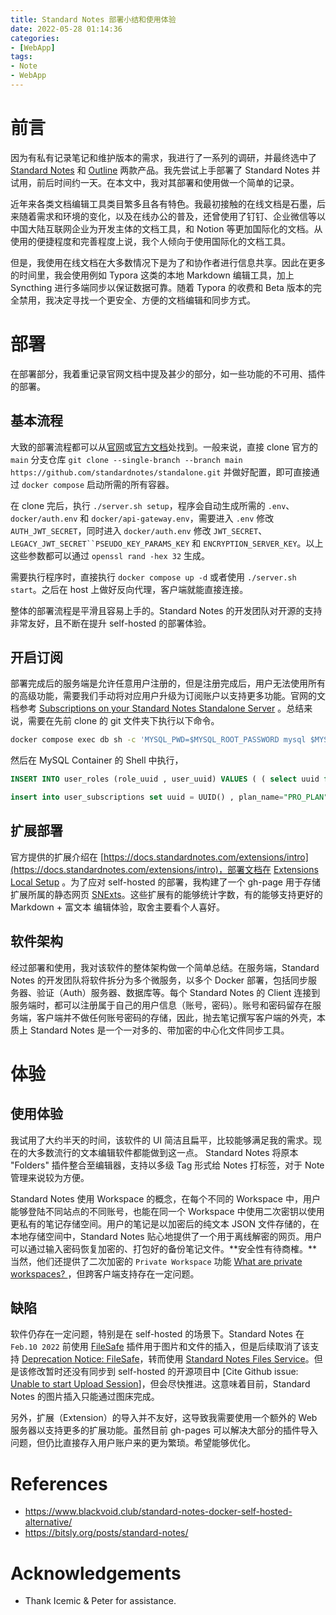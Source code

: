 ```yaml
---
title: Standard Notes 部署小结和使用体验
date: 2022-05-28 01:14:36
categories:
- [WebApp]
tags:
- Note
- WebApp
---
```


# 前言

因为有私有记录笔记和维护版本的需求，我进行了一系列的调研，并最终选中了 [Standard Notes](https://standardnotes.com/) 和 [Outline](https://www.getoutline.com/) 两款产品。我先尝试上手部署了 Standard Notes 并试用，前后时间约一天。在本文中，我对其部署和使用做一个简单的记录。

近年来各类文档编辑工具类目繁多且各有特色。我最初接触的在线文档是石墨，后来随着需求和环境的变化，以及在线办公的普及，还曾使用了钉钉、企业微信等以中国大陆互联网企业为开发主体的文档工具，和 Notion 等更加国际化的文档。从使用的便捷程度和完善程度上说，我个人倾向于使用国际化的文档工具。

但是，我使用在线文档在大多数情况下是为了和协作者进行信息共享。因此在更多的时间里，我会使用例如 Typora 这类的本地 Markdown 编辑工具，加上 Syncthing 进行多端同步以保证数据可靠。随着 Typora 的收费和 Beta 版本的完全禁用，我决定寻找一个更安全、方便的文档编辑和同步方式。

# 部署

在部署部分，我着重记录官网文档中提及甚少的部分，如一些功能的不可用、插件的部署。

<!--more-->

## 基本流程

大致的部署流程都可以从[官网](https://standardnotes.com/)或[官方文档](https://docs.standardnotes.com/self-hosting/getting-started)处找到。一般来说，直接 clone 官方的 `main` 分支仓库 `git clone --single-branch --branch main https://github.com/standardnotes/standalone.git` 并做好配置，即可直接通过 `docker compose` 启动所需的所有容器。

在 clone 完后，执行 `./server.sh setup`，程序会自动生成所需的 `.env`、`docker/auth.env` 和 `docker/api-gateway.env`，需要进入 `.env` 修改 `AUTH_JWT_SECRET`，同时进入 `docker/auth.env` 修改 `JWT_SECRET`、`LEGACY_JWT_SECRET``PSEUDO_KEY_PARAMS_KEY` 和 `ENCRYPTION_SERVER_KEY`。以上这些参数都可以通过 `openssl rand -hex 32` 生成。

需要执行程序时，直接执行 `docker compose up -d` 或者使用 `./server.sh start`。之后在 host 上做好反向代理，客户端就能直接连接。

整体的部署流程是平滑且容易上手的。Standard Notes 的开发团队对开源的支持非常友好，且不断在提升 self-hosted 的部署体验。

## 开启订阅

部署完成后的服务端是允许任意用户注册的，但是注册完成后，用户无法使用所有的高级功能，需要我们手动将对应用户升级为订阅账户以支持更多功能。官网的文档参考 [Subscriptions on your Standard Notes Standalone Server](https://docs.standardnotes.com/self-hosting/subscriptions) 。总结来说，需要在先前 clone 的 git 文件夹下执行以下命令。

```bash
docker compose exec db sh -c 'MYSQL_PWD=$MYSQL_ROOT_PASSWORD mysql $MYSQL_DATABASE'
```

然后在 MySQL Container 的 Shell 中执行，

```sql
INSERT INTO user_roles (role_uuid , user_uuid) VALUES ( ( select uuid from roles where name="PRO_USER" order by version desc limit 1 ) ,( select uuid from users where email="<EMAIL@ADDR>" )  ) ON DUPLICATE KEY UPDATE role_uuid = VALUES(`role_uuid`);

insert into user_subscriptions set uuid = UUID() , plan_name="PRO_PLAN" , ends_at = 8640000000000000, created_at = 0 , updated_at = 0,user_uuid= (select uuid from users where email="<EMAIL@ADDR>") , subscription_id=1 , subscription_type='regular';
```

## 扩展部署

官方提供的扩展介绍在 [https://docs.standardnotes.com/extensions/intro](https://docs.standardnotes.com/extensions/intro)，部署文档在 [Extensions Local Setup](https://docs.standardnotes.com/extensions/local-setup) 。为了应对 self-hosted 的部署，我构建了一个 gh-page 用于存储扩展所属的静态网页 [SNExts](https://snexts.github.io/)。这些扩展有的能够统计字数，有的能够支持更好的 Markdown + 富文本 编辑体验，取舍主要看个人喜好。

## 软件架构

经过部署和使用，我对该软件的整体架构做一个简单总结。在服务端，Standard Notes 的开发团队将软件拆分为多个微服务，以多个 Docker 部署，包括同步服务器、验证（Auth）服务器、数据库等。每个 Standard Notes 的 Client 连接到服务端时，都可以注册属于自己的用户信息（账号，密码）。账号和密码留存在服务端，客户端并不做任何账号密码的存储，因此，抛去笔记撰写客户端的外壳，本质上 Standard Notes 是一个一对多的、带加密的中心化文件同步工具。

# 体验

## 使用体验

我试用了大约半天的时间，该软件的 UI 简洁且扁平，比较能够满足我的需求。现在的大多数流行的文本编辑软件都能做到这一点。 Standard Notes 将原本 "Folders" 插件整合至编辑器，支持以多级 Tag 形式给 Notes 打标签，对于 Note 管理来说较为方便。

Standard Notes 使用 Workspace 的概念，在每个不同的 Workspace 中，用户能够登陆不同站点的不同账号，也能在同一个 Workspace 中使用二次密钥以使用更私有的笔记存储空间。用户的笔记是以加密后的纯文本 JSON 文件存储的，在本地存储空间中，Standard Notes 贴心地提供了一个用于离线解密的网页。用户可以通过输入密码恢复加密的、打包好的备份笔记文件。**安全性有待商榷。**当然，他们还提供了二次加密的 `Private Workspace` 功能 [What are private workspaces?
](https://standardnotes.com/help/80)，但跨客户端支持存在一定问题。

## 缺陷

软件仍存在一定问题，特别是在 self-hosted 的场景下。Standard Notes 在 `Feb.10 2022` 前使用 [FileSafe](https://github.com/standardnotes/filesafe-relay) 插件用于图片和文件的插入，但是后续取消了该支持 [Deprecation Notice: FileSafe](https://blog.standardnotes.com/32429/deprecation-notice-filesafe)，转而使用 [Standard Notes Files Service](https://github.com/standardnotes/files)。但是该修改暂时还没有同步到 self-hosted 的开源项目中 \[Cite Github issue: [Unable to start Upload Session](https://github.com/standardnotes/standalone/issues/69)\]，但会尽快推进。这意味着目前，Standard Notes 的图片插入只能通过图床完成。

另外，扩展（Extension）的导入并不友好，这导致我需要使用一个额外的 Web 服务器以支持更多的扩展功能。虽然目前 gh-pages 可以解决大部分的插件导入问题，但仍比直接存入用户账户来的更为繁琐。希望能够优化。

# References

- https://www.blackvoid.club/standard-notes-docker-self-hosted-alternative/
- https://bitsly.org/posts/standard-notes/

# Acknowledgements

- Thank Icemic & Peter for assistance.
